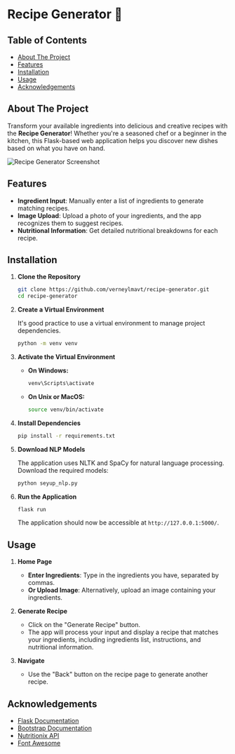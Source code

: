 # Recipe Generator 🍳

## Table of Contents

- [About The Project](#about-the-project)
- [Features](#features)
- [Installation](#installation)
- [Usage](#usage)
- [Acknowledgements](#acknowledgements)

## About The Project

Transform your available ingredients into delicious and creative recipes with the **Recipe Generator**! Whether you're a seasoned chef or a beginner in the kitchen, this Flask-based web application helps you discover new dishes based on what you have on hand.

![Recipe Generator Screenshot](static/assets/images/screenshot.png)

## Features

- **Ingredient Input**: Manually enter a list of ingredients to generate matching recipes.
- **Image Upload**: Upload a photo of your ingredients, and the app recognizes them to suggest recipes.
- **Nutritional Information**: Get detailed nutritional breakdowns for each recipe.

## Installation

1. **Clone the Repository**

    ```bash
    git clone https://github.com/verneylmavt/recipe-generator.git
    cd recipe-generator
    ```

2. **Create a Virtual Environment**

    It's good practice to use a virtual environment to manage project dependencies.

    ```bash
    python -m venv venv
    ```

3. **Activate the Virtual Environment**

    - **On Windows:**

        ```bash
        venv\Scripts\activate
        ```

    - **On Unix or MacOS:**

        ```bash
        source venv/bin/activate
        ```

4. **Install Dependencies**

    ```bash
    pip install -r requirements.txt
    ```

5. **Download NLP Models**

    The application uses NLTK and SpaCy for natural language processing. Download the required models:

    ```python
    python seyup_nlp.py
    ```

6. **Run the Application**

    ```bash
    flask run
    ```

    The application should now be accessible at `http://127.0.0.1:5000/`.

## Usage

1. **Home Page**

    - **Enter Ingredients**: Type in the ingredients you have, separated by commas.
    - **Or Upload Image**: Alternatively, upload an image containing your ingredients.

2. **Generate Recipe**

    - Click on the "Generate Recipe" button.
    - The app will process your input and display a recipe that matches your ingredients, including ingredients list, instructions, and nutritional information.

3. **Navigate**

    - Use the "Back" button on the recipe page to generate another recipe.

## Acknowledgements

- [Flask Documentation](https://flask.palletsprojects.com/)
- [Bootstrap Documentation](https://getbootstrap.com/)
- [Nutritionix API](https://www.nutritionix.com/business/api)
- [Font Awesome](https://fontawesome.com/)

